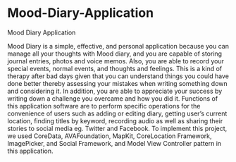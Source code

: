 # Mood-Diary-Application
Mood Diary Application
<blockquote class="imgur-embed-pub" lang="en" data-id="a/r6ge7"><a href="//imgur.com/r6ge7"></a></blockquote><script async src="//s.imgur.com/min/embed.js" charset="utf-8"></script>

Mood Diary is a simple, effective, and personal application because you can manage all your thoughts with Mood diary, and you are capable of storing journal entries, photos and voice memos. Also, you are able to record your special events, normal events, and thoughts and feelings. This is a kind of therapy after bad days given that you can understand things you could have done better thereby assessing your mistakes when writing something down and considering it. In addition, you are able to appreciate your success by writing down a challenge you overcame and how you did it. Functions of this application software are to perform specific operations for the convenience of users such as adding or editing diary, getting user’s current location, finding titles by keyword, recording audio as well as sharing their stories to social media eg. Twitter and Facebook. To implement this project, we used CoreData, AVAFoundation, MapKit, CoreLocation Framework, ImagePicker, and Social Framework, and Model View Controller pattern in this application.

